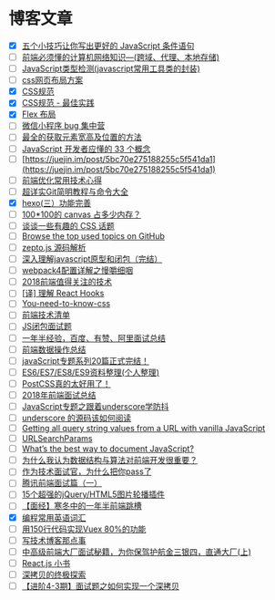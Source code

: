 # 博客文章


- [x] [五个小技巧让你写出更好的 JavaScript 条件语句](https://juejin.im/post/5bb9e3085188255c352d7326)
- [ ] [前端必须懂的计算机网络知识—(跨域、代理、本地存储)](https://juejin.im/post/5bb1cc2af265da0ae5052496)
- [ ] [JavaScript类型检测(javascript常用工具类的封装)](https://segmentfault.com/a/1190000013041329)
- [ ] [css网页布局方案](http://web.jobbole.com/94168/)
- [x] [CSS规范](https://codeguide.bootcss.com/)
- [x] [CSS规范 - 最佳实践](http://nec.netease.com/standard/css-practice.html)
- [x] [Flex 布局](http://static.vgee.cn/static/index.html)
- [ ] [微信小程序 bug 集中营](https://juejin.im/post/5bb86a62f265da0adc18e089)
- [ ] [最全的获取元素宽高及位置的方法](https://juejin.im/post/5bc9366d5188255c4834e75a)
- [ ] [JavaScript 开发者应懂的 33 个概念](https://juejin.im/entry/5bc9aae56fb9a05d20687bf3)
- [ ] [https://juejin.im/post/5bc70e275188255c5f541da1](https://juejin.im/post/5bc70e275188255c5f541da1)
- [ ] [前端优化常用技术心得](https://juejin.im/post/5bd16676f265da0ae677820d)
- [ ] [超详实Git简明教程与命令大全](https://juejin.im/post/5bd2a0d8e51d457a4e0d4fd5)
- [x] [hexo(三）功能完善](https://blog.csdn.net/liuyongshun2/article/details/72858659)
- [ ] [100*100的 canvas 占多少内存？](https://juejin.im/post/5bdeb357e51d4536140fc7df)
- [ ] [谈谈一些有趣的 CSS 话题](https://github.com/chokcoco/iCSS)
- [ ] [Browse the top used topics on GitHub](https://github.com/topics)
- [ ] [zepto.js 源码解析](http://www.runoob.com/w3cnote/zepto-js-source-analysis.html)
- [ ] [深入理解javascript原型和闭包（完结）](http://www.cnblogs.com/wangfupeng1988/p/3977924.html)
- [ ] [webpack4配置详解之慢嚼细咽](https://juejin.im/post/5be64a7bf265da615304493e)
- [ ] [2018前端值得关注的技术](https://juejin.im/post/5a519d305188257327396da5)
- [ ] [[译] 理解 React Hooks](https://juejin.im/post/5be98a87f265da616e4bf8a4)
- [ ] [You-need-to-know-css](https://lhammer.cn/You-need-to-know-css/)
- [ ] [前端技术清单](https://juejin.im/post/5bdfb387e51d452c8e0aa902)
- [ ] [JS闭包面试题](http://web.jobbole.com/84328/)
- [ ] [一年半经验，百度、有赞、阿里面试总结](https://juejin.im/post/5befeb5051882511a8527dbe)
- [ ] [前端数据操作总结](https://juejin.im/post/5c00e8a66fb9a049db72dbd0)
- [ ] [javaScript专题系列20篇正式完结！](https://juejin.im/post/59eff1fb6fb9a044ff30a942)
- [ ] [ES6/ES7/ES8/ES9资料整理(个人整理)](https://juejin.im/post/5c02b106f265da61764aa0c1)
- [ ] [PostCSS真的太好用了！](https://juejin.im/post/5c022f4a6fb9a049ca371684)
- [ ] [2018年前端面试总结](https://juejin.im/post/5bee888fe51d4557fe34e356)
- [ ] [JavaScript专题之跟着underscore学防抖](https://www.jianshu.com/p/27d703a0bb76)
- [ ] [underscore 的源码该如何阅读](https://github.com/mqyqingfeng/Blog/issues/79)
- [ ] [Getting all query string values from a URL with vanilla JavaScript](https://gomakethings.com/getting-all-query-string-values-from-a-url-with-vanilla-js/)
- [ ] [URLSearchParams](https://developer.mozilla.org/zh-CN/docs/Web/API/URLSearchParams)
- [ ] [What’s the best way to document JavaScript?](https://gomakethings.com/whats-the-best-way-to-document-javascript/)
- [ ] [为什么我认为数据结构与算法对前端开发很重要？](https://mp.weixin.qq.com/s/2NJbxrUqxOupFeEQiS-rRg)
- [ ] [作为技术面试官，为什么把你pass了](https://juejin.im/post/5c1e7a086fb9a049b82a7310)
- [ ] [腾讯前端面试篇（一）](https://juejin.im/post/5c19c1b6e51d451d1e06c163)
- [ ] [15个超强的jQuery/HTML5图片轮播插件](https://www.html5tricks.com/15-jquery-html5-image-player.html)
- [ ] [【面经】寒冬中的一年半前端跳槽](https://juejin.im/post/5c356f68f265da61483bca61)
- [x] [编程常用英语词汇](https://www.runoob.com/w3cnote/common-english-terminology-in-programming.html)
- [ ] [用150行代码实现Vuex 80%的功能](https://juejin.im/post/5c62ea95e51d457ffe60c084)
- [ ] [写技术博客那点事](https://juejin.im/post/5c4d3585e51d4539f51d9d44)
- [ ] [中高级前端大厂面试秘籍，为你保驾护航金三银四，直通大厂(上)](https://juejin.im/post/5c64d15d6fb9a049d37f9c20)
- [ ] [React.js 小书](http://huziketang.mangojuice.top/books/react/)
- [ ] [深拷贝的终极探索](https://yanhaijing.com/javascript/2018/10/10/clone-deep/)
- [ ] [【进阶4-3期】面试题之如何实现一个深拷贝](https://juejin.im/post/5c62167ce51d450164636d19)